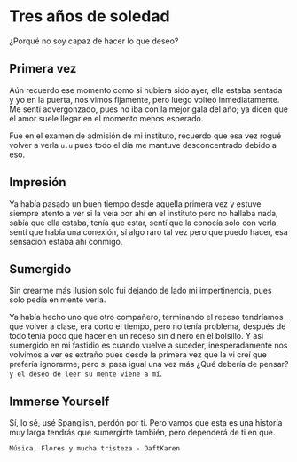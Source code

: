 # Tres años de soledad
¿Porqué no soy capaz de hacer lo que deseo?

## Primera vez
Aún recuerdo ese momento como si hubiera sido ayer, ella estaba sentada y yo en la puerta, nos vimos fijamente, pero luego volteó inmediatamente. Me sentí advergonzado, pues no iba con la mejor gala del año; ya dicen que el amor suele llegar en el momento menos esperado.

Fue en el examen de admisión de mi instituto, recuerdo que esa vez rogué volver a verla `u.u` pues todo el día me mantuve desconcentrado debido a eso.

## Impresión
Ya había pasado un buen tiempo desde aquella primera vez y estuve siempre atento a ver si la veía por ahí en el instituto pero no hallaba nada, sabía que ella estaba, tenía que estar, sentí que la conocía solo con verla, sentí que había una conexión, sí algo raro tal vez pero que puedo hacer, esa sensación estaba ahí conmigo.

## Sumergido
Sin crearme más ilusión solo fui dejando de lado mi impertinencia, pues solo pedía en mente verla. 

Ya había hecho uno que otro compañero, terminando el receso tendríamos que volver a clase, era corto el tiempo, pero no tenía problema, después de todo tenía poco que hacer en un receso sin dinero en el bolsillo. Y así sumergido en mi fastidio 
es cuando vuelve a suceder, inesperadamente nos volvimos a ver es extraño pues desde la primera vez que la vi creí que prefería ignorarme, pero si pasa igual una vez más ¿Qué debería de pensar? `y el deseo de leer su mente viene a mí`.

## Immerse Yourself
Sí, lo sé, usé Spanglish, perdón por ti. Pero vamos que esta es una historía muy larga tendrás que sumergirte también, pero dependerá de ti en que.

`Música, Flores y mucha tristeza - DaftKaren`